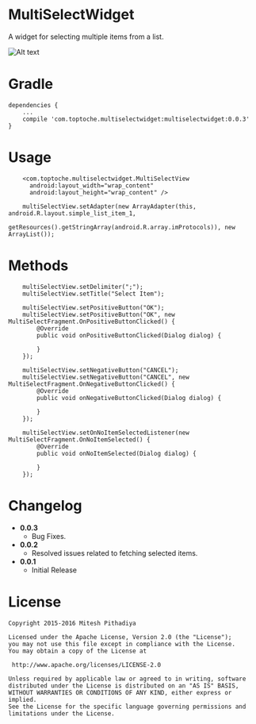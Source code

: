 # MultiSelectWidget 

A widget for selecting multiple items from a list.

![Alt text](https://github.com/miteshpithadiya/MultiSelectWidget/blob/master/multiselectwidget/src/main/res/multiselectwidget.gif "MultiSelectWidget")

# Gradle
    dependencies {
        ...
        compile 'com.toptoche.multiselectwidget:multiselectwidget:0.0.3'
    }

# Usage
        <com.toptoche.multiselectwidget.MultiSelectView
          android:layout_width="wrap_content"
          android:layout_height="wrap_content" />

        multiSelectView.setAdapter(new ArrayAdapter(this, android.R.layout.simple_list_item_1,
                getResources().getStringArray(android.R.array.imProtocols)), new ArrayList());
                
# Methods
        multiSelectView.setDelimiter(";");
        multiSelectView.setTitle("Select Item");
        
        multiSelectView.setPositiveButton("OK");
        multiSelectView.setPositiveButton("OK", new MultiSelectFragment.OnPositiveButtonClicked() {
            @Override
            public void onPositiveButtonClicked(Dialog dialog) {
                
            }
        });
        
        multiSelectView.setNegativeButton("CANCEL");
        multiSelectView.setNegativeButton("CANCEL", new MultiSelectFragment.OnNegativeButtonClicked() {
            @Override
            public void onNegativeButtonClicked(Dialog dialog) {
                
            }
        });
        
        multiSelectView.setOnNoItemSelectedListener(new MultiSelectFragment.OnNoItemSelected() {
            @Override
            public void onNoItemSelected(Dialog dialog) {
                
            }
        });
    
# Changelog
 * <b>0.0.3</b>
    * Bug Fixes.
 * <b>0.0.2</b>
    * Resolved issues related to fetching selected items.
 * <b>0.0.1</b>
    * Initial Release

# License

    Copyright 2015-2016 Mitesh Pithadiya

    Licensed under the Apache License, Version 2.0 (the "License");
    you may not use this file except in compliance with the License.
    You may obtain a copy of the License at

     http://www.apache.org/licenses/LICENSE-2.0

    Unless required by applicable law or agreed to in writing, software
    distributed under the License is distributed on an "AS IS" BASIS,
    WITHOUT WARRANTIES OR CONDITIONS OF ANY KIND, either express or implied.
    See the License for the specific language governing permissions and
    limitations under the License.
